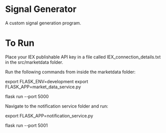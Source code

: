 # Signal Generator
A custom signal generation program.
# To Run
Place your IEX publishable API key in a file called IEX\_connection\_details.txt in the src/marketdata folder.

Run the following commands from inside the marketdata folder:

export FLASK\_ENV=development
export FLASK\_APP=market\_data\_service.py

flask run --port 5000

Navigate to the notification service folder and run:

export FLASK\_APP=notification\_service.py

flask run --port 5001
